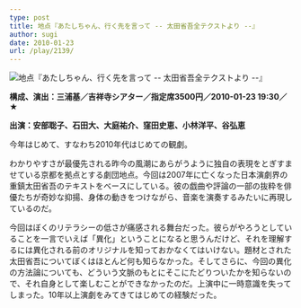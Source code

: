 ```yaml
---
type: post
title: 地点『あたしちゃん、行く先を言って -- 太田省吾全テクストより --』
author: sugi
date: 2010-01-23
url: /play/2139/
---
```

<img src="/images/play/20100123.jpg" alt="地点『あたしちゃん、行く先を言って -- 太田省吾全テクストより --』" class="alignleft" />

**構成、演出：三浦基／吉祥寺シアター／指定席3500円／2010-01-23 19:30／★**

**出演：安部聡子、石田大、大庭祐介、窪田史恵、小林洋平、谷弘恵**

今年はじめて、すなわち2010年代はじめての観劇。

わかりやすさが最優先される昨今の風潮にあらがうように独自の表現をとぎすませている京都を拠点とする劇団地点。今回は2007年に亡くなった日本演劇界の重鎮太田省吾のテキストをベースにしている。彼の戯曲や評論の一部の抜粋を俳優たちが奇妙な抑揚、身体の動きをつけながら、音楽を演奏するみたいに再現しているのだ。

今回はぼくのリテラシーの低さが痛感される舞台だった。彼らがやろうとしていることを一言でいえば「異化」ということになると思うんだけど、それを理解するには異化される前のオリジナルを知っておかなくてはいけない。題材とされた太田省吾についてぼくはほとんど何も知らなかった。そしてさらに、今回の異化の方法論についても、どういう文脈のもとにそこにたどりついたかを知らないので、それ自身として楽しむことができなかったのだ。上演中に一時意識を失ってしまった。10年以上演劇をみてきてはじめての経験だった。
